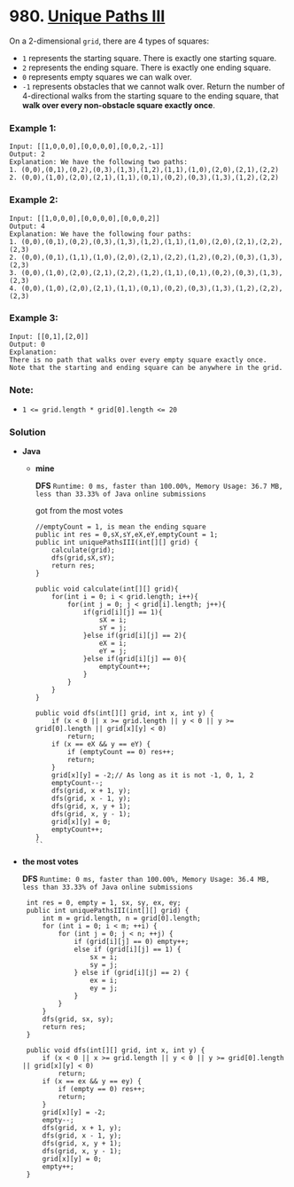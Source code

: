 # 980. [Unique Paths III](https://leetcode.com/problems/unique-paths-iii/)

On a 2-dimensional `grid`, there are 4 types of squares:

* `1` represents the starting square.  There is exactly one starting square.
* `2` represents the ending square.  There is exactly one ending square.
* `0` represents empty squares we can walk over.
* `-1` represents obstacles that we cannot walk over.
Return the number of 4-directional walks from the starting square to the ending square, that **walk over every non-obstacle square exactly once**.

 

### Example 1:
    Input: [[1,0,0,0],[0,0,0,0],[0,0,2,-1]]
    Output: 2
    Explanation: We have the following two paths: 
    1. (0,0),(0,1),(0,2),(0,3),(1,3),(1,2),(1,1),(1,0),(2,0),(2,1),(2,2)
    2. (0,0),(1,0),(2,0),(2,1),(1,1),(0,1),(0,2),(0,3),(1,3),(1,2),(2,2)
    
### Example 2:
    Input: [[1,0,0,0],[0,0,0,0],[0,0,0,2]]
    Output: 4
    Explanation: We have the following four paths: 
    1. (0,0),(0,1),(0,2),(0,3),(1,3),(1,2),(1,1),(1,0),(2,0),(2,1),(2,2),(2,3)
    2. (0,0),(0,1),(1,1),(1,0),(2,0),(2,1),(2,2),(1,2),(0,2),(0,3),(1,3),(2,3)
    3. (0,0),(1,0),(2,0),(2,1),(2,2),(1,2),(1,1),(0,1),(0,2),(0,3),(1,3),(2,3)
    4. (0,0),(1,0),(2,0),(2,1),(1,1),(0,1),(0,2),(0,3),(1,3),(1,2),(2,2),(2,3)

### Example 3:
    Input: [[0,1],[2,0]]
    Output: 0
    Explanation: 
    There is no path that walks over every empty square exactly once.
    Note that the starting and ending square can be anywhere in the grid.
 

### Note:
* `1 <= grid.length * grid[0].length <= 20`


### Solution
* **Java**
  * **mine**
    
    **DFS** `Runtime: 0 ms, faster than 100.00%, Memory Usage: 36.7 MB, less than 33.33% of Java online submissions`
    
    got from the most votes
    ```
    //emptyCount = 1, is mean the ending square 
    public int res = 0,sX,sY,eX,eY,emptyCount = 1;
    public int uniquePathsIII(int[][] grid) {
        calculate(grid);
        dfs(grid,sX,sY);
        return res;
    }
    
    public void calculate(int[][] grid){
        for(int i = 0; i < grid.length; i++){
            for(int j = 0; j < grid[i].length; j++){
                if(grid[i][j] == 1){
                    sX = i;
                    sY = j;
                }else if(grid[i][j] == 2){
                    eX = i;
                    eY = j;
                }else if(grid[i][j] == 0){
                    emptyCount++;
                }
            }
        }
    }
    
    public void dfs(int[][] grid, int x, int y) {
        if (x < 0 || x >= grid.length || y < 0 || y >= grid[0].length || grid[x][y] < 0)
            return;
        if (x == eX && y == eY) {
            if (emptyCount == 0) res++;
            return;
        }
        grid[x][y] = -2;// As long as it is not -1, 0, 1, 2
        emptyCount--;
        dfs(grid, x + 1, y);
        dfs(grid, x - 1, y);
        dfs(grid, x, y + 1);
        dfs(grid, x, y - 1);
        grid[x][y] = 0;
        emptyCount++;
    }
    ``
    
 * **the most votes**
   
   **DFS** `Runtime: 0 ms, faster than 100.00%, Memory Usage: 36.4 MB, less than 33.33% of Java online submissions`
   ```
    int res = 0, empty = 1, sx, sy, ex, ey;
    public int uniquePathsIII(int[][] grid) {
        int m = grid.length, n = grid[0].length;
        for (int i = 0; i < m; ++i) {
            for (int j = 0; j < n; ++j) {
                if (grid[i][j] == 0) empty++;
                else if (grid[i][j] == 1) {
                    sx = i;
                    sy = j;
                } else if (grid[i][j] == 2) {
                    ex = i;
                    ey = j;
                }
            }
        }
        dfs(grid, sx, sy);
        return res;
    }

    public void dfs(int[][] grid, int x, int y) {
        if (x < 0 || x >= grid.length || y < 0 || y >= grid[0].length || grid[x][y] < 0)
            return;
        if (x == ex && y == ey) {
            if (empty == 0) res++;
            return;
        }
        grid[x][y] = -2;
        empty--;
        dfs(grid, x + 1, y);
        dfs(grid, x - 1, y);
        dfs(grid, x, y + 1);
        dfs(grid, x, y - 1);
        grid[x][y] = 0;
        empty++;
    }
   ```
